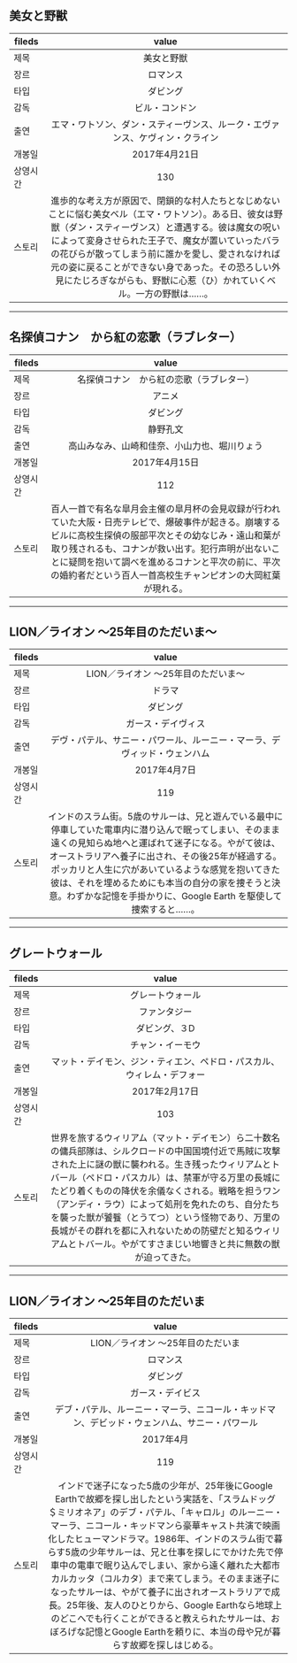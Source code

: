 ## 美女と野獣
| fileds        | value           |
| ------------- |:-------------:|
| 제목      |美女と野獣|
| 장르      | ロマンス      |
| 타입     | ダビング     |
| 감독 | ビル・コンドン      |
| 출연 | エマ・ワトソン、ダン・スティーヴンス、ルーク・エヴァンス、ケヴィン・クライン      |
| 개봉일 | 2017年4月21日     |
| 상영시간 | 130      |
| 스토리 | 進歩的な考え方が原因で、閉鎖的な村人たちとなじめないことに悩む美女ベル（エマ・ワトソン）。ある日、彼女は野獣（ダン・スティーヴンス）と遭遇する。彼は魔女の呪いによって変身させられた王子で、魔女が置いていったバラの花びらが散ってしまう前に誰かを愛し、愛されなければ元の姿に戻ることができない身であった。その恐ろしい外見にたじろぎながらも、野獣に心惹（ひ）かれていくベル。一方の野獣は……。      |

---
## 名探偵コナン　から紅の恋歌（ラブレター）

| fileds        | value         |
| ------------- |:-------------:|
| 제목         |名探偵コナン　から紅の恋歌（ラブレター）|
| 장르         | アニメ                |
| 타입     | ダビング     |
| 감독         |  静野孔文         |
| 출연         |  高山みなみ、山崎和佳奈、小山力也、堀川りょう             |
| 개봉일       |   2017年4月15日       |
| 상영시간     |   112              |
| 스토리       |  百人一首で有名な皐月会主催の皐月杯の会見収録が行われていた大阪・日売テレビで、爆破事件が起きる。崩壊するビルに高校生探偵の服部平次とその幼なじみ・遠山和葉が取り残されるも、コナンが救い出す。犯行声明が出ないことに疑問を抱いて調べを進めるコナンと平次の前に、平次の婚約者だという百人一首高校生チャンピオンの大岡紅葉が現れる。     |

---
## LION／ライオン ～25年目のただいま～
| fileds        | value         |
| ------------- |:-------------:|
| 제목         |LION／ライオン ～25年目のただいま～|
| 장르         |  ドラマ               |
| 타입     | ダビング     |
| 감독         |  ガース・デイヴィス               |
| 출연         |  デヴ・パテル、サニー・パワール、ルーニー・マーラ、デヴィッド・ウェンハム               |
| 개봉일       |  2017年4月7日            |
| 상영시간     |  119               |
| 스토리       |  インドのスラム街。5歳のサルーは、兄と遊んでいる最中に停車していた電車内に潜り込んで眠ってしまい、そのまま遠くの見知らぬ地へと運ばれて迷子になる。やがて彼は、オーストラリアへ養子に出され、その後25年が経過する。ポッカリと人生に穴があいているような感覚を抱いてきた彼は、それを埋めるためにも本当の自分の家を捜そうと決意。わずかな記憶を手掛かりに、Google Earth を駆使して捜索すると……。              |

---
## グレートウォール
| fileds        | value         |
| ------------- |:-------------:|
| 제목         |グレートウォール|
| 장르         | ファンタジー|
| 타입     | ダビング、３D     |
| 감독         | チャン・イーモウ|
| 출연         | マット・デイモン、ジン・ティエン、ペドロ・パスカル、ウィレム・デフォー|
| 개봉일       | 	2017年2月17日|
| 상영시간     | 103|
| 스토리       | 世界を旅するウィリアム（マット・デイモン）ら二十数名の傭兵部隊は、シルクロードの中国国境付近で馬賊に攻撃された上に謎の獣に襲われる。生き残ったウィリアムとトバール（ペドロ・パスカル）は、禁軍が守る万里の長城にたどり着くものの降伏を余儀なくされる。戦略を担うワン（アンディ・ラウ）によって処刑を免れたのち、自分たちを襲った獣が饕餮（とうてつ）という怪物であり、万里の長城がその群れを都に入れないための防壁だと知るウィリアムとトバール。やがてすさまじい地響きと共に無数の獣が迫ってきた。|

---
## LION／ライオン ～25年目のただいま
| fileds        | value         |
| ------------- |:-------------:|
| 제목         |LION／ライオン ～25年目のただいま|
| 장르         | ロマンス|
| 타입     | ダビング     |
| 감독         | ガース・デイビス|
| 출연         |デブ・パテル、ルーニー・マーラ、ニコール・キッドマン、デビッド・ウェンハム、サニー・パワール |
| 개봉일       | 2017年4月|
| 상영시간     | 119|
| 스토리       |インドで迷子になった5歳の少年が、25年後にGoogle Earthで故郷を探し出したという実話を、「スラムドッグ＄ミリオネア」のデブ・パテル、「キャロル」のルーニー・マーラ、ニコール・キッドマンら豪華キャスト共演で映画化したヒューマンドラマ。1986年、インドのスラム街で暮らす5歳の少年サルーは、兄と仕事を探しにでかけた先で停車中の電車で眠り込んでしまい、家から遠く離れた大都市カルカッタ（コルカタ）まで来てしまう。そのまま迷子になったサルーは、やがて養子に出されオーストラリアで成長。25年後、友人のひとりから、Google Earthなら地球上のどこへでも行くことができると教えられたサルーは、おぼろげな記憶とGoogle Earthを頼りに、本当の母や兄が暮らす故郷を探しはじめる。|
